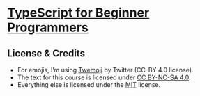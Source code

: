 # [TypeScript for Beginner Programmers](https://ts.chibicode.com/)

## License & Credits

- For emojis, I’m using [Twemoji](https://github.com/twitter/twemoji) by Twitter (CC-BY 4.0 license).
- The text for this course is licensed under [CC BY-NC-SA 4.0](https://creativecommons.org/licenses/by-nc-sa/4.0/).
- Everything else is licensed under the [MIT](docs/license-non-text.txt) license.